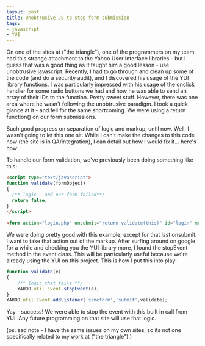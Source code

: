 ```yaml
---
layout: post
title: Unobtrusive JS to stop form submission
tags:
- javascript
- YUI
---
```

On one of the sites at ("the triangle"), one of the programmers on my team had this strange attachment to the Yahoo User Interface libraries - but I guess that was a good thing as it taught him a good lesson - use unobtrusive javascript.  Recently, I had to go through and clean up some of the code (and do a security audit), and I discovered his usage of the YUI library functions.  I was particularly impressed with his usage of the onclick handler for some radio buttons we had and how he was able to send an array of their IDs to the function.  Pretty sweet stuff.  However, there was one area where he wasn't following the unobtrusive paradigm.  I took a quick glance at it - and fell for the same shortcoming.  We were using a return function() on our form submissions.

Such good progress on separation of logic and markup, until now.  Well, I wasn't going to let this one sit.  While I can't make the changes to this code now (the site is in QA/integration), I can detail out how I would fix it... here's how:

To handle our form validation, we've previously been doing something like this:

```html
<script type="text/javascript">
function validate(formObject)
{
  /** logic - and our form failed**/
  return false;
}
</script>
    
<form action="login.php" onsubmit="return validate(this)" id="login" method="post">
```

We were doing pretty good with this example, except for that last onsubmit.  I want to take that action out of the markup.  After surfing around on google for a while and checking you the YUI library more, I found the stopEvent method in the event class.  This will be particularly useful because we're already using the YUI on this project.  This is how I put this into play:

```javascript
function validate(e)
{
    /** logic that fails **/
    YAHOO.util.Event.stopEvent(e);
}
YAHOO.util.Event.addListener('someform','submit',validate);
```
    

Yay - success!  We were able to stop the event with this built in call from YUI.  Any future programming on that site will use that logic.

(ps: sad note - I have the same issues on my own sites, so its not one specifically related to my work at ("the triangle").)
